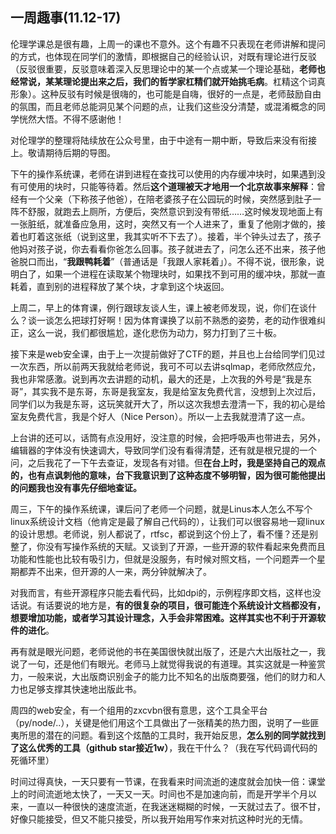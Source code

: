 ## 一周趣事(11.12-17)

伦理学课总是很有趣，上周一的课也不意外。这个有趣不只表现在老师讲解和提问的方式，也体现在同学们的激情，即根据自己的经验认识，对既有理论进行反驳（反驳很重要，反驳意味着深入反思理论中的某一个点或某一个理论基础，**老师也经常说，某某理论提出来之后，我们的哲学家杠精们就开始挑毛病**。杠精这个词真形象）。这种反驳有时候是很嗨的，也可能是自嗨，很好的一点是，老师鼓励自由的氛围，而且老师总能洞见某个问题的点，让我们这些没分清楚，或混淆概念的同学恍然大悟。不得不感谢他！

对伦理学的整理将陆续放在公众号里，由于中途有一期中断，导致后来没有衔接上。敬请期待后期的导图。

下午的操作系统课，老师在讲到进程在查找可以使用的内存缓冲块时，如果遇到没有可使用的块时，只能等待着。然后**这个道理被天才地用一个北京故事来解释**：曾经有一个父亲（下称孩子他爸），在陪老婆孩子在公园玩的时候，突然感到肚子一阵不舒服，就跑去上厕所，方便后，突然意识到没有带纸……这时候发现地面上有一张脏纸，就准备应急用，这时，突然又有一个人进来了，重复了他刚才做的，接着也盯着这张纸（说到这里，我其实听不下去了）。接着，半个钟头过去了，孩子他妈对孩子说，你去看看你爸怎么回事。孩子就进去了，问怎么还不出来，孩子他爸脱口而出，“**我跟鸭耗着**”（普通话是「我跟人家耗着」）。不得不说，很形象，说明白了，如果一个进程在读取某个物理块时，如果找不到可用的缓冲块，那就一直耗着，直到别的进程释放了某个块，才拿到这个块返回。

 

上周二，早上的体育课，例行跟球友谈人生，课上被老师发现，说，你们在谈什么？谈一谈怎么把球打好啊！因为体育课换了以前不熟悉的姿势，老的动作很难纠正，这么一说，我们都很尴尬，遂化悲伤为动力，努力打到了三十板。

接下来是web安全课，由于上一次提前做好了CTF的题，并且也上台给同学们见过一次东西，所以前两天我就给老师说，我可不可以去讲sqlmap，老师欣然应允，我也非常感激。说到再次去讲题的动机，最大的还是，上次我的外号是“我是东哥”，其实我不是东哥，东哥是我室友，我是给室友免费代言，没想到上次过后，同学们以为我是东哥，这玩笑就开大了，所以这次我想去澄清一下，我的初心是给室友免费代言，我是个好人（Nice Person）。所以一上去我就澄清了这一点。

上台讲的还可以，话筒有点没用好，没注意的时候，会把呼吸声也带进去，另外，编辑器的字体没有快速调大，导致同学们没有看得清楚，还有就是根兄提的一个问，之后我花了一下午去查证，发现各有对错。但**在台上时，我是坚持自己的观点的，也有点讽刺他的意味，台下我意识到了这种态度不够明智，因为很可能他提出的问题我也没有事先仔细地查证。**

 

周三，下午的操作系统课，课后问了老师一个问题，就是Linus本人怎么不写个linux系统设计文档（他肯定是最了解自己代码的），让我们可以很容易地一窥linux的设计思想。老师说，别人都说了，rtfsc，都说到这个份上了，看不懂？还是别整了，你没有写操作系统的天赋。又谈到了开源，一些开源的软件看起来免费而且功能和性能也比较有吸引力，但就是没服务，有时候对照文档，一个问题弄一个星期都弄不出来，但开源的人一来，两分钟就解决了。

对我而言，有些开源程序只能去看代码，比如dpi的，示例程序即文档，这样也没话说。有话要说的地方是，**有的很复杂的项目，很可能连个系统设计文档都没有，想要增加功能，或者学习其设计理念，入手会非常困难。这样其实也不利于开源软件的进化**。

再有就是眼光问题，老师说他的书在美国很快就出版了，还是六大出版社之一，我说了一句，还是他们有眼光。老师马上就觉得我说的有道理。其实这就是一种鉴赏力，一般来说，大出版商识别金子的能力比不知名的出版商要强，他们的财力和人力也足够支撑其快速地出版此书。

 

周四的web安全，有一个组用的zxcvbn很有意思，这个工具全平台（py/node/..），关键是他们用这个工具做出了一张精美的热力图，说明了一些匪夷所思的潜在的问题。看到这个炫酷的工具时，我开始反思，**怎么别的同学就找到了这么优秀的工具（github star接近1w）**，我在干什么？（我在写代码调代码的死循环里）

 

时间过得真快，一天只要有一节课，在我看来时间流逝的速度就会加快一倍：课堂上的时间流逝地太快了，一天又一天。时间也不是加速向前，而是开学半个月以来，一直以一种很快的速度流逝，在我迷迷糊糊的时候，一天就过去了。很不甘，好像只能接受，但又不能只接受，所以我开始用写作来对抗这种时光的无情。